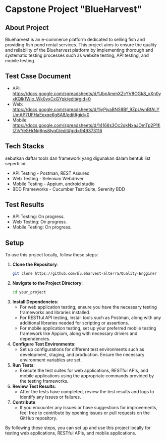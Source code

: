 # Capstone Project "BlueHarvest"

## About Project
Blueharvest is an e-commerce platform dedicated to selling fish and providing fish pond rental services. This project aims to ensure the quality and reliability of the Blueharvest platform by implementing thorough and systematic testing processes such as website testing, API testing, and mobile testing.

## Test Case Document
- API: https://docs.google.com/spreadsheets/d/1JbnAmmXZcYV8OGk8_xXn0yxKQlk1Wio_Wk0vxCxGYpk/edit#gid=0
- Web: https://docs.google.com/spreadsheets/d/1iyPjvaBNS8Bf_9ZpUwnBfALYUmAP7UFHaEexqe6g8A8/edit#gid=0
- Mobile: https://docs.google.com/spreadsheets/d/14168s3Oc2gkNxaJOmTp2P1fitZiVYeSHrNq9ps8Iyq0/edit#gid=949373116

## Tech Stacks
sebutkan daftar tools dan framework yang digunakan dalam bentuk list seperti ini:
- API Testing - Postman, REST Assured
- Web Testing - Selenium Webdriver
- Mobile Testing - Appium, android studio
- BDD Frameworks - Cucumber Test Suite, Serenity BDD

## Test Results
- API Testing: On progress.
- Web Testing: On progress.
- Mobile Testing: On progress.

## Setup
To use this project locally, follow these steps:
1. **Clone the Repository**:
   ```bash
   git clone https://github.com/blueharvest-alterra/Quality-Engginer
   ```
2. **Navigate to the Project Directory**:
   ```bash
   cd your_project
   ```
3. **Install Dependencies**:
    - For web application testing, ensure you have the necessary testing frameworks and libraries installed.
    - For RESTful API testing, install tools such as Postman, along with any additional libraries needed for scripting or assertions.
    - For mobile application testing, set up your preferred mobile testing framework like Appium, along with necessary drivers and dependencies.
4. **Configure Test Environments**:
    - Set up configurations for different test environments such as development, staging, and production. Ensure the necessary environment variables are set.
5. **Run Tests**:
    - Execute the test suites for web applications, RESTful APIs, and mobile applications using the appropriate commands provided by the testing frameworks.
6. **Review Test Results**:
    - After the tests have completed, review the test results and logs to identify any issues or failures.
7. **Contribute**:
    - If you encounter any issues or have suggestions for improvements, feel free to contribute by opening issues or pull requests on the GitHub repository.

By following these steps, you can set up and use this project locally for testing web applications, RESTful APIs, and mobile applications.